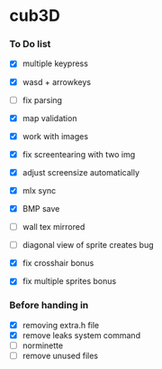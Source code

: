 # cub3D

### To Do list
- [x] multiple keypress
- [x] wasd + arrowkeys
- [ ] fix parsing
- [x] map validation
- [x] work with images
- [x] fix screentearing with two img
- [x] adjust screensize automatically
- [x] mlx sync
- [x] BMP save
- [ ] wall tex mirrored
- [ ] diagonal view of sprite creates bug

- [x] fix crosshair bonus
- [x] fix multiple sprites bonus


### Before handing in
- [x] removing extra.h file
- [x] remove leaks system command
- [ ] norminette
- [ ] remove unused files
